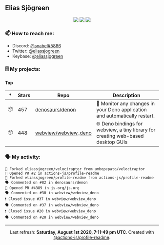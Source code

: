 ## Elias Sjögreen

<p align="center">
  <img src="https://img.shields.io/badge/🎂-dec. 2003-success" />
  <img src="https://img.shields.io/badge/🌎-Stockholm-informational" />
  <img src="https://img.shields.io/badge/👦-He/Him-informational" />
</p>

### 📫 How to reach me:

- Discord: [@snabel#5886](https://discord.com/users/267978757799673866)
- Twitter: [@eliassjogreen](https://twitter.com/eliassjogreen)
- Keybase: [@eliassjogreen](https://keybase.io/eliassjogreen)

### 🗄 My projects:

#### Top
|*|Stars|Repo|Description|
|---|---|---|---|
| 📦 | 457 | [denosaurs/denon](https://github.com/denosaurs/denon) | 👀 Monitor any changes in your Deno application and automatically restart. |
| 📦 | 448 | [webview/webview_deno](https://github.com/webview/webview_deno) | 🌐 Deno bindings for webview, a tiny library for creating web-based desktop GUIs |

### 🗣 My activity:

```
🍴 Forked eliassjogreen/velociraptor from umbopepato/velociraptor
💪 Opened PR #2 in actions-js/profile-readme
🍴 Forked eliassjogreen/profile-readme from actions-js/profile-readme
🗣 Commented on #82 in denosaurs/denon
💪 Opened PR #4389 in js-org/js.org
🗣 Commented on #30 in webview/webview_deno
❗️ Closed issue #37 in webview/webview_deno
🗣 Commented on #37 in webview/webview_deno
❗️ Closed issue #20 in webview/webview_deno
🗣 Commented on #20 in webview/webview_deno
```

------------
<p align="center">Last refresh: <b>Saturday, August 1st 2020, 7:11:49 pm UTC</b>. Created with <a href=https://github.com/marketplace/actions/profile-readme>@actions-js/profile-readme</a>.</p>
